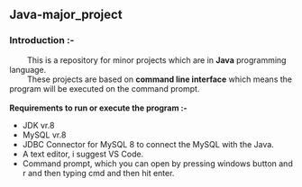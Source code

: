 <h2><b>Java-major_project</b></h2>
<h3>Introduction :- </h3>
<p> &nbsp; &nbsp; &nbsp; &nbsp; This is a repository for minor projects which are in <b>Java</b> programming language.<br>
 &nbsp; &nbsp; &nbsp; &nbsp; These projects are based on <b>command line interface</b> which means the program will be executed on the command prompt.<br><br>
<b>Requirements to run or execute the program :-</b>
<ul> <li>JDK vr.8 </li>
	<li>MySQL vr.8 </li>
	<li>JDBC Connector for MySQL 8 to connect the MySQL with the Java.</li>
	<li>A text editor, i suggest VS Code.</li>
	<li>Command prompt, which you can open by pressing windows button and r and then typing cmd and then hit enter.</li>
</p>
